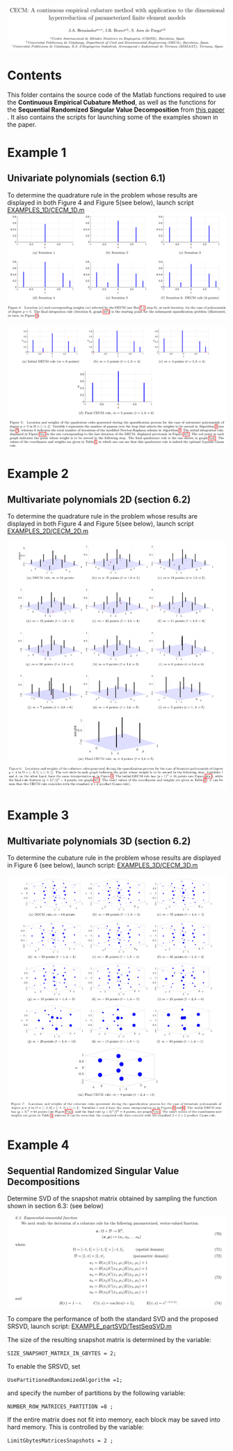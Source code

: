 ![Alt Text](README_files/PaperScreenshot1.png)

# Contents
This folder contains the source code of the Matlab functions required to use the **Continuous Empirical Cubature Method**, as well as the functions for the **Sequential Randomized Singular Value Decomposition** from [this paper](https://arxiv.org/abs/2308.03877) . It also contains the scripts for launching some of the examples shown in the paper.

# Example 1
## Univariate polynomials (section 6.1)

To determine the quadrature rule in the problem whose results are displayed in both Figure 4 and Figure 5(see below), launch script [EXAMPLES_1D/CECM_1D.m](EXAMPLES_1D/CECM_1D.m)
![Alt Text](README_files/PaperScreenshot2.png)

![Alt Text](README_files/PaperScreenshot3.png)

# Example 2
## Multivariate polynomials 2D (section 6.2)

To determine the quadrature rule in the problem whose results are displayed in both Figure 4 and Figure 5(see below), launch script [EXAMPLES_2D/CECM_2D.m](EXAMPLES_2D/CECM_2D.m)

![Alt Text](README_files/PaperScreenshot4.png)

# Example 3
## Multivariate polynomials 3D (section 6.2)
To determine the cubature rule in the problem whose results are displayed in Figure 6 (see below), launch script: [EXAMPLES_3D/CECM_3D.m](EXAMPLES_3D/CECM_3D.m)

![Alt Text](README_files/PaperScreenshot5.png)

# Example 4
## Sequential Randomized Singular Value Decompositions

Determine SVD of the snapshot matrix obtained by sampling the function shown in section 6.3: (see below)

![Alt Text](README_files/PaperScreenshot6.png)

To compare the performance of both the standard SVD and the proposed SRSVD, launch script: [EXAMPLE_partSVD/TestSeqSVD.m](EXAMPLE_partSVD/TestSeqSVD.m)

The size of the resulting snapshot matrix is determined by the variable:

```
SIZE_SNAPSHOT_MATRIX_IN_GBYTES = 2;
```

To enable the SRSVD, set

```
UsePartitionedRandomizedAlgorithm =1;
```

and specify the number of partitions by the following variable:

```
NUMBER_ROW_MATRICES_PARTITION =8 ;
```

If the entire matrix does not fit into memory, each block may be saved into
hard memory. This is controlled by the variable:

```
LimitGbytesMatricesSnapshots = 2 ;
```



